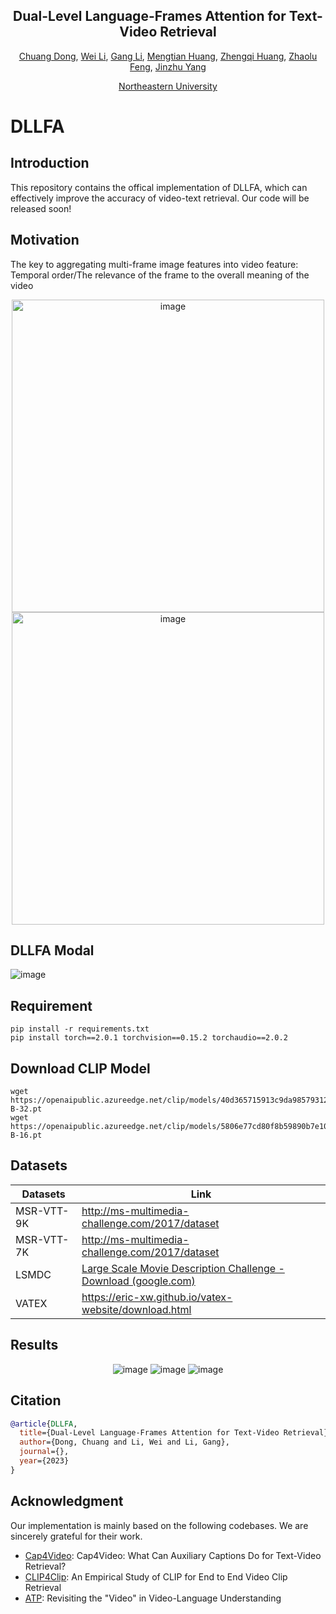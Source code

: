 <div align="center">
<h2> Dual-Level Language-Frames Attention for Text-Video Retrieval </h2>

[Chuang Dong](), [Wei Li](http://faculty.neu.edu.cn/liwei1/zh_CN/index.htm), [Gang Li](),  [Mengtian Huang](), [Zhengqi Huang](), [Zhaolu Feng](), [Jinzhu Yang]()

[Northeastern University](https://www.neu.edu.cn/)


</div>

# DLLFA

## Introduction

This repository contains the offical  implementation of DLLFA, which can effectively improve the accuracy of video-text retrieval. Our code will be released soon!


## Motivation
The key to aggregating multi-frame image features into video feature: Temporal order/The relevance of the frame to the overall meaning of the video 
<div align=center>
<img width="500" alt="image" src="img/time.png">


<img width="500" alt="image" src="img/relevance.png">

</div>

## DLLFA Modal
<img  alt="image" src="img/DLLFA.png">


## Requirement

```shell
pip install -r requirements.txt
pip install torch==2.0.1 torchvision==0.15.2 torchaudio==2.0.2
```

## Download CLIP Model 

```shell
wget https://openaipublic.azureedge.net/clip/models/40d365715913c9da98579312b702a82c18be219cc2a73407c4526f58eba950af/ViT-B-32.pt
wget https://openaipublic.azureedge.net/clip/models/5806e77cd80f8b59890b7e101eabd078d9fb84e6937f9e85e4ecb61988df416f/ViT-B-16.pt
```

## Datasets

| Datasets   | Link                                                         |
| ---------- | ------------------------------------------------------------ |
| MSR-VTT-9K | http://ms-multimedia-challenge.com/2017/dataset              |
| MSR-VTT-7K | http://ms-multimedia-challenge.com/2017/dataset              |
| LSMDC      | [Large Scale Movie Description Challenge - Download (google.com)](https://sites.google.com/site/describingmovies/download) |
| VATEX      | https://eric-xw.github.io/vatex-website/download.html        |



## Results

<div align=center>
<img  alt="image" src="img/msrvtt.png">
<img  alt="image" src="img/vatex.png">
<img  alt="image" src="img/lsmdc.png">
</div>


##  Citation

```bibtex
@article{DLLFA,
  title={Dual-Level Language-Frames Attention for Text-Video Retrieval},
  author={Dong, Chuang and Li, Wei and Li, Gang},
  journal={},
  year={2023}
}
```

## Acknowledgment
Our implementation is mainly based on the following codebases. We are sincerely grateful for their work.
- [Cap4Video](https://github.com/whwu95/Cap4Video): Cap4Video: What Can Auxiliary Captions Do for Text-Video Retrieval?
- [CLIP4Clip](https://github.com/ArrowLuo/CLIP4Clip): An Empirical Study of CLIP for End to End Video Clip Retrieval
- [ATP](https://github.com/StanfordVL/atp-video-language): Revisiting the "Video" in Video-Language Understanding
```
